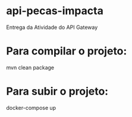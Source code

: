# api-pecas-impacta
Entrega da Atividade do API Gateway

# Para compilar o projeto:
mvn clean package
# Para subir o projeto:
docker-compose up
